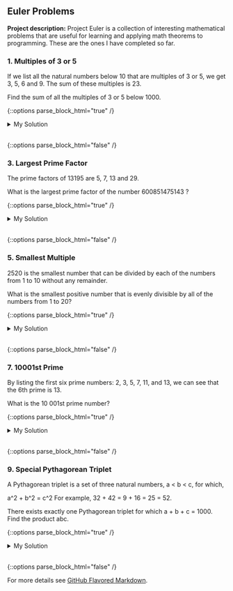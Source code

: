 ## Euler Problems

**Project description:** Project Euler is a collection of interesting mathematical problems that are useful for learning and applying math theorems to programming. These are the ones I have completed so far.

### 1. Multiples of 3 or 5

If we list all the natural numbers below 10 that are multiples of 3 or 5, we get 3, 5, 6 and 9. The sum of these multiples is 23.

Find the sum of all the multiples of 3 or 5 below 1000.

{::options parse_block_html="true" /}

<details><summary markdown="span">My Solution</summary>
```python
#Print total of all multiples of 3 and 5 lower than 1000
#correct

total = 0
for i in range(1000):
  if(i % 3 == 0 and not i % 5 == 0):
    total += i
  elif (i % 5 == 0) :
    total += i
print(total)
```
</details>
<br/>

{::options parse_block_html="false" /}



### 2. Even Fibonacci Numbers

Each new term in the Fibonacci sequence is generated by adding the previous two terms. By starting with 1 and 2, the first 10 terms will be:

1, 2, 3, 5, 8, 13, 21, 34, 55, 89, ...

By considering the terms in the Fibonacci sequence whose values do not exceed four million, find the sum of the even-valued terms.

{::options parse_block_html="true" /}

<details><summary markdown="span">My Solution</summary>
```python
#Sum even numbers in the Fibonacci sequence less than 4e6
#correct

first_term = 1
second_term = 2
total = 2

while(first_term < 4e6 and second_term < 4e6):
  first_term += second_term
  if first_term % 2 == 0:
    total += first_term
  second_term += first_term
  if second_term % 2 == 0:
    total += second_term
print(total)
```
</details>
<br/>

{::options parse_block_html="false" /}

### 3. Largest Prime Factor

The prime factors of 13195 are 5, 7, 13 and 29.

What is the largest prime factor of the number 600851475143 ?

{::options parse_block_html="true" /}

<details><summary markdown="span">My Solution</summary>
```python
#Find the largest prime factor of 600851475143
#use trial division so it's efficient
import math

def largest_prime_factor(test_number):
  prime_list = prime_finder(test_number)
  for each in reversed(prime_list):
    if test_number % each == 0:
      return each
  return "No prime factors."

def prime_finder(n):
  all_factors = []
  while n % 2 == 0:
    all_factors.append(2)
    n //= 2
  i = 3
  while i * i <= n:
    if n % i == 0:
      all_factors.append(i)
      n //= i
    else:
      i += 2
  if n != 1: all_factors.append(n)
  return all_factors
  
print(largest_prime_factor(600851475143))
#print(largest_prime_factor(13195))
```
</details>
<br/>

{::options parse_block_html="false" /}

### 4. Largest palindrome product

A palindromic number reads the same both ways. The largest palindrome made from the product of two 2-digit numbers is 9009 = 91 × 99.

Find the largest palindrome made from the product of two 3-digit numbers.

{::options parse_block_html="true" /}

<details><summary markdown="span">My Solution</summary>
```python
#largest palindrome made from the product of two
#three digit numbers. 9009 is the largest palindrome
#from two digit numbers

def largest_palindrome(digits):
  most = ""
  searching = True
  largest = 0
  for each in range(0, digits):
    most += "9"
  most = int(most)
  while most ** 2 > largest:
    for each in reversed(range(1, most+1)):
      if is_palindrome(each * most):
        largest = max(largest, each * most)
        break
    most -= 1
  return largest

def is_palindrome(n):
  letters = str(n)
  i = 0
  palindrome = True
  for each in reversed(letters):
    if each != letters[i]:
      palindrome = False
      break
    i += 1
  return palindrome

print(largest_palindrome(3))
```
</details>
<br/>

{::options parse_block_html="false" /}

### 5. Smallest Multiple

2520 is the smallest number that can be divided by each of the numbers from 1 to 10 without any remainder.

What is the smallest positive number that is evenly divisible by all of the numbers from 1 to 20?

{::options parse_block_html="true" /}

<details><summary markdown="span">My Solution</summary>
```python
#Find the smallest positive number evenly divisible
#by all numbers from 1-20. 2520 is the smallest
#positive number evenly divisible by all 1-10

def least_common_multiple(n):
  factor_list = [each for each in range(2, n+1)]
  #print(factor_list)
  prime_dict = {}
  while factor_list:
    prime = factor_list[0]
    prime_dict[prime] = 1
    #power check
    power = 2
    while prime ** power < n:
      prime_dict[prime] = prime_dict.get(prime) + 1
      power += 1
    #remove multiples
    for each in factor_list:
      if each % prime == 0:
        factor_list.remove(each)
  print(prime_dict)
  total = 1
  for key, value in prime_dict.items():
    total *= key ** value
  return total
  

print(least_common_multiple(20))

'''
So i think just find all the primes, multiply them
together, and that should be it?
1, 2, 3, 5, 7 = 210 
Missing 2, 2, 3
So eight requires three twos and nine requires
two threes. i think that's where the extras come
from. Find all primes a single number is composed
of. if it is a higher number than the one on the
list, add more.
So like, trial division from the top.
ignore any repeats. trying to figure out how to
ignore repeats from lower numbers but keep
repeats when they show up initially
'''
```
</details>
<br/>

{::options parse_block_html="false" /}

### 6. Sum Square Difference

The sum of the squares of the first ten natural numbers is,

<img src="images/sum_square1.png?raw=true"/>

The square of the sum of the first ten natural numbers is,

<img src="images/sum_square2.png?raw=true"/>

Hence the difference between the sum of the squares of the first ten natural numbers and the square of the sum is
<img src="images/sum_square3.png?raw=true"/>.

Find the difference between the sum of the squares of the first one hundred natural numbers and the square of the sum.

{::options parse_block_html="true" /}

<details><summary markdown="span">My Solution</summary>
```python
#sum of squares 1-10 = 385
# square of sum of 1-10 = 3025
# difference is 3025 - 385 = 2640
# do that but with 1-100

def sum_of_squares(n):
  

def square_of_sum(n):


print(square_of_sum(10) - sum_of_squares(10))
'''
seems pretty straightforward?
'''

```
</details>
<br/>

{::options parse_block_html="false" /}

### 7. 10001st Prime

By listing the first six prime numbers: 2, 3, 5, 7, 11, and 13, we can see that the 6th prime is 13.

What is the 10 001st prime number?

{::options parse_block_html="true" /}

<details><summary markdown="span">My Solution</summary>
```python
#This is an adaptation of problem 10, which also uses prime sieve. 
#I lost the file for my original problem 7 solution, and used this to find the answer.
#I will modify this again soon to find a particular number prime, since this method does not generalize well.
import math

def prime_sum(cap):
  is_prime = [True]*cap
  is_prime[0] = False
  is_prime[1] = False
  
  for i in range(2, int(math.sqrt(cap) +1)):
    index = i*2
    while index < cap:
      is_prime[index] = False
      index += i

  prime = []
  
  for i in range(cap):
    if is_prime[i] == True:
      prime.append(i)
      
  return prime[10000] #changing this line to find the 10001st prime.
  
print(prime_sum(2000000))
```
</details>
<br/>

{::options parse_block_html="false" /}

### 8. Largest product in a series

The four adjacent digits in the 1000-digit number that have the greatest product are 9 × 9 × 8 × 9 = 5832.

73167176531330624919225119674426574742355349194934
96983520312774506326239578318016984801869478851843
85861560789112949495459501737958331952853208805511
12540698747158523863050715693290963295227443043557
66896648950445244523161731856403098711121722383113
62229893423380308135336276614282806444486645238749
30358907296290491560440772390713810515859307960866
70172427121883998797908792274921901699720888093776
65727333001053367881220235421809751254540594752243
52584907711670556013604839586446706324415722155397
53697817977846174064955149290862569321978468622482
83972241375657056057490261407972968652414535100474
82166370484403199890008895243450658541227588666881
16427171479924442928230863465674813919123162824586
17866458359124566529476545682848912883142607690042
24219022671055626321111109370544217506941658960408
07198403850962455444362981230987879927244284909188
84580156166097919133875499200524063689912560717606
05886116467109405077541002256983155200055935729725
71636269561882670428252483600823257530420752963450

Find the thirteen adjacent digits in the 1000-digit number that have the greatest product. What is the value of this product?

{::options parse_block_html="true" /}

<details><summary markdown="span">My Solution</summary>
```python
#the four adjacent digits in *thousand digit number*
#with the highest product are 9989
#find the product for the 13 adjacent digits with the
#highest product

def product_finder(sequence, digits):
  if len(sequence) < digits: raise ValueError("Sequence is too short.")
  seq_list = [each for each in sequence if each != "\n"] 
  current_list = []
  product = 1
  for each in range(0, digits):
    current_list.append(seq_list.pop(0))
    #seq_list.remove(seq_list[0])
  product_list = current_list[:]
  for each in product_list:
    product *= int(each)
  while(seq_list):
    if seq_list[0] > current_list[0]:
      current_list.remove(current_list[0])
      current_list.append(seq_list.pop(0))
      cur_product = 1
      for each in current_list:
        cur_product *= int(each)
      if cur_product > product:
        product = cur_product
        product_list = current_list[:]
    else:
      current_list.remove(current_list[0])
      current_list.append(seq_list.pop(0))
    #seq_list.remove(seq_list[0])
  #print(product_list)
  return(product)
    
  
  

sequence = '''73167176531330624919225119674426574742355349194934
96983520312774506326239578318016984801869478851843
85861560789112949495459501737958331952853208805511
12540698747158523863050715693290963295227443043557
66896648950445244523161731856403098711121722383113
62229893423380308135336276614282806444486645238749
30358907296290491560440772390713810515859307960866
70172427121883998797908792274921901699720888093776
65727333001053367881220235421809751254540594752243
52584907711670556013604839586446706324415722155397
53697817977846174064955149290862569321978468622482
83972241375657056057490261407972968652414535100474
82166370484403199890008895243450658541227588666881
16427171479924442928230863465674813919123162824586
17866458359124566529476545682848912883142607690042
24219022671055626321111109370544217506941658960408
07198403850962455444362981230987879927244284909188
84580156166097919133875499200524063689912560717606
05886116467109405077541002256983155200055935729725
71636269561882670428252483600823257530420752963450'''

print(product_finder(sequence, 4))

'''
iterate through the list
create list with four members to store current
highest. Test product and replace if higher.
'''
```
</details>
<br/>

{::options parse_block_html="false" /}

### 9. Special Pythagorean Triplet

A Pythagorean triplet is a set of three natural numbers, a < b < c, for which,

a^2 + b^2 = c^2
For example, 32 + 42 = 9 + 16 = 25 = 52.

There exists exactly one Pythagorean triplet for which a + b + c = 1000.
Find the product abc.

{::options parse_block_html="true" /}

<details><summary markdown="span">My Solution</summary>
```python
# a **2 + b **2 = c **2. find a + b + c = 1000
#return the product of abc
import math

def p_trip_product(total):
  for m in reversed(range(1, int(math.sqrt(total))+1)):
    n = (total - 2*m**2) / (2*m)
    if (m > n) & (n > 0):
      if int(n) == float(n):
        if (m % 2 == 0) ^ (n % 2 == 0):
          a = m**2 - n**2
          b = 2*m*n
          c = m**2 + n**2
          print(str(a) + " " + str(b) + " " + str(c))
          return a*b*c
  return 0 #no triples found

print(p_trip_product(100))
'''
process of elimination seems like it would
get us there pretty fast
but is there a cool way?
Euclid's formula is the cool way
'''
```
</details>
<br/>

{::options parse_block_html="false" /}

### 10. Summation of Primes

The sum of the primes below 10 is 2 + 3 + 5 + 7 = 17.

Find the sum of all the primes below two million.

{::options parse_block_html="true" /}

<details><summary markdown="span">My Solution</summary>
```python
#the sum of prime numbers under 10 is 17
#return sum of primes under 2e6

import math

def prime_sum(cap):
  is_prime = [True]*cap
  is_prime[0] = False
  is_prime[1] = False
  
  for i in range(2, int(math.sqrt(cap) +1)):
    index = i*2
    while index < cap:
      is_prime[index] = False
      index += i

  prime = []
  
  for i in range(cap):
    if is_prime[i] == True:
      prime.append(i)
      
  return sum(prime)
  
print(prime_sum(2000000))

'''
prime sieve??
okay it ended up being prime sieve but I needed
to use a long boolean list instead of removing
from a list of numbers since it's faster to just
set a location to false than to use remove,
which looks for a value and may not even find it.
'''
```
</details>
<br/>

{::options parse_block_html="false" /}

For more details see [GitHub Flavored Markdown](https://guides.github.com/features/mastering-markdown/).
